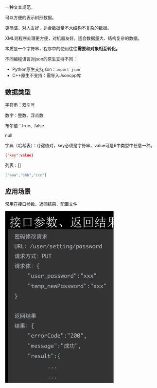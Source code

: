 一种文本规范。

可以方便的表示树形数据。

更简洁、对人友好，适合数据量不大结构不复杂的数据。

XML则程序处理更方便，对机器友好。适合数据量大、结构复杂的数据。

本质是一个字符串，程序中的使用往往**需要和对象相互转化。**

不同编程语言对json的原生支持不同：

* Python原生支持json：`import json`
* C++原生不支持：需导入Jsoncpp库

## 数据类型

字符串：双引号

数字：整数、浮点数

布尔值：true、false

null

字典（哈希表）：{}键值对，key必须是字符串，value可是6中类型中任意一种。

```json
{"key":value}
```

列表：[]

```json
["aaa","bbb","ccc"]
```

## 应用场景

常用在接口参数、返回结果、配置文件

![image-20240310202758097](https://raw.githubusercontent.com/Neon2333/ImageHost/main/image-20240310202758097.png?token=ANG32YBRJW4OXC7OZXVECATF5WT5S)